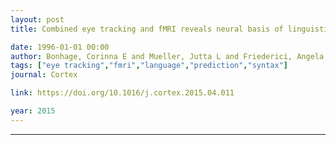 ```yaml
---
layout: post
title: Combined eye tracking and fMRI reveals neural basis of linguistic predictions during sentence comprehension

date: 1996-01-01 00:00
author: Bonhage, Corinna E and Mueller, Jutta L and Friederici, Angela D and Fiebach, Christian J
tags: ["eye tracking","fmri","language","prediction","syntax"]
journal: Cortex

link: https://doi.org/10.1016/j.cortex.2015.04.011

year: 2015
---
```

---